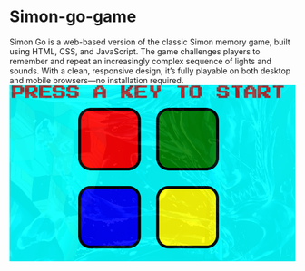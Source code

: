 # Simon-go-game
Simon Go is a web-based version of the classic Simon memory game, built using HTML, CSS, and JavaScript. The game challenges players to remember and repeat an increasingly complex sequence of lights and sounds. With a clean, responsive design, it’s fully playable on both desktop and mobile browsers—no installation required. 
<img src="output.png">
